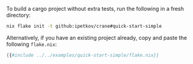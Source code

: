 To build a cargo project without extra tests, run the following in a fresh
directory:

```sh
nix flake init -t github:ipetkov/crane#quick-start-simple
```

Alternatively, if you have an existing project already, copy and paste the
following `flake.nix`:

```nix
{{#include ../../examples/quick-start-simple/flake.nix}}
```
